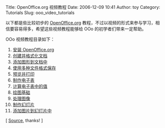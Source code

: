 Title: OpenOffice.org 视频教程
Date: 2006-12-09 10:41
Author: toy
Category: Tutorials
Slug: ooo_video_tutorials

以下都是些比较初步的 [OpenOffice.org](http://www.openoffice.org/)
教程，不过以视频的形式来参与学习，相信要容易得多，希望这些视频教程能够给
OOo 的初学者们带来一定帮助。

OOo 视频教程目录如下：

1.  [安装
    OpenOffice.org](http://www.newsforge.com/blob.pl?id=42d5c23a58cf5babad2d9a9f99d43427)
2.  [创建并格式化文档](http://www.newsforge.com/blob.pl?id=cd99c6ed83c892b80576942df560cc1b)
3.  [添加图形到文档中](http://images.newsforge.com/2005/11/03%20Adding%20Graphics%20to%20Documents.swf)
4.  [使用多种文件格式保存](http://www.newsforge.com/blob.pl?id=c926dfce6f771f0902f73c8a8b004a8c)
5.  [预览并打印](http://www.newsforge.com/blob.pl?id=d863b845c62f635decc48055ba590c51)
6.  [制作电子表](http://www.newsforge.com/blob.pl?id=9aa4a569b8d4160ebdefb177e45e37fc)
7.  [计算电子表中的值](http://www.newsforge.com/blob.pl?id=bfc68b8cdc7ad97cba5d674f9f831e49)
8.  [绘图基础](http://www.newsforge.com/blob.pl?id=096446fc258978a04e3dd976da54f5e9)
9.  [处理图像](http://www.newsforge.com/blob.pl?id=844c6f407245026c19b1ae752a0cde92)
10. [制作幻灯片](http://www.newsforge.com/blob.pl?id=c255c2c08f8f70d0c26789d4cbee4753)
11. [添加图片到幻灯片中](http://www.newsforge.com/blob.pl?id=ea4bb50b099e2b6b95d13c4c80a0d7fa)

[
[Source](http://business.newsforge.com/business/05/11/09/2044220.shtml?tid=35&tid=136&tid=130),
thanks! ]
